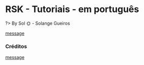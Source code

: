 # RSK - Tutoriais - em português

?> By Sol :sun_with_face: - Solange Gueiros

[message](../readme/message-pt.md ':include')

### Créditos

[message](../readme/credits-pt.md ':include')

